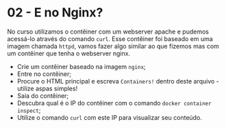 # 02 - E no Nginx?

No curso utilizamos o contêiner com um webserver apache e pudemos acessá-lo através do comando `curl`. Esse contêiner foi baseado em uma imagem chamada `httpd`, vamos fazer algo similar ao que fizemos mas com um contêiner que tenha o webserver nginx.

- Crie um contêiner baseado na imagem `nginx`;
- Entre no contêiner;
- Procure o HTML principal e escreva `Containers!` dentro deste arquivo - utilize aspas simples!
- Saia do contêiner;
- Descubra qual é o IP do contêiner com o comando `docker container inspect`;
- Utilize o comando `curl` com este IP para visualizar seu conteúdo.
